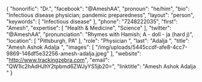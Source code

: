 {
  "honorific": "Dr.",
  "facebook": "@AmeshAA",
  "pronoun": "he/him",
  "bio": "Infectious disease physician; pandemic preparedness",
  "layout": "person",
  "keywords": [
    "Infectious disease"
  ],
  "phone": "7248222035",
  "first": "Amesh",
  "expertise": [
    "Health & Medicine",
    "Science"
  ],
  "twitter": "@AmeshAA",
  "pronunciation": "Rhymes with Hamish; A - doll - ja (hard j)",
  "location": [
    "Pittsburgh, PA"
  ],
  "role": "Physician ",
  "last": "Adalja ",
  "title": "Amesh Ashok Adalja ",
  "images": [
    "/img/uploads/5445ccdf-afe8-4cc7-9869-146df5e32256-amesh-adalja.jpeg"
  ],
  "website": "http://www.trackingzebra.com",
  "email": "QW1lc2hAdHJhY2tpbmd6ZWJyYS5jb20=",
  "linktitle": "Amesh Ashok Adalja "
}